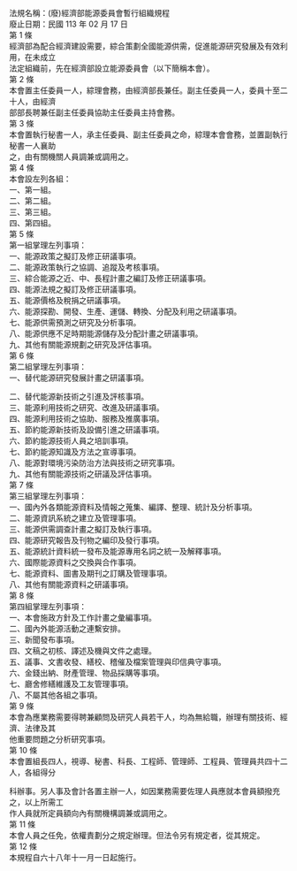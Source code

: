 法規名稱：(廢)經濟部能源委員會暫行組織規程  
廢止日期：民國 113 年 02 月 17 日  
第 1 條  
經濟部為配合經濟建設需要，綜合策劃全國能源供需，促進能源研究發展及有效利用，在未成立  
法定組織前，先在經濟部設立能源委員會（以下簡稱本會）。  
第 2 條  
本會置主任委員一人，綜理會務，由經濟部長兼任。副主任委員一人，委員十至二十人，由經濟  
部部長聘兼任副主任委員協助主任委員主持會務。  
第 3 條  
本會置執行秘書一人，承主任委員、副主任委員之命，綜理本會會務，並置副執行秘書一人襄助  
之，由有關機關人員調兼或調用之。  
第 4 條  
本會設左列各組：  
一、第一組。  
二、第二組。  
三、第三組。  
四、第四組。  
第 5 條  
第一組掌理左列事項：  
一、能源政策之擬訂及修正研議事項。  
二、能源政策執行之協調、追蹤及考核事項。  
三、綜合能源之近、中、長程計畫之編訂及修正研議事項。  
四、能源法規之擬訂及修正研議事項。  
五、能源價格及稅捐之研議事項。  
六、能源探勘、開發、生產、運儲、轉換、分配及利用之研議事項。  
七、能源供需預測之研究及分析事項。  
八、能源供應不足時期能源儲存及分配計畫之研議事項。  
九、其他有關能源規劃之研究及評估事項。  
第 6 條  
第二組掌理左列事項：  
一、替代能源研究發展計畫之研議事項。  


二、替代能源新技術之引進及評核事項。  
三、能源利用技術之研究、改進及研議事項。  
四、能源利用技術之協助、服務及推廣事項。  
五、節約能源新技術及設備引進之研議事項。  
六、節約能源技術人員之培訓事項。  
七、節約能源知識及方法之宣導事項。  
八、能源對環境污染防治方法與技術之研究事項。  
九、其他有關能源技術之研議及評估事項。  
第 7 條  
第三組掌理左列事項：  
一、國內外各類能源資料及情報之蒐集、編譯、整理、統計及分析事項。  
二、能源資訊系統之建立及管理事項。  
三、能源供需調查計畫之擬訂及執行事項。  
四、能源研究報告及刊物之編印及發行事項。  
五、能源統計資料統一發布及能源專用名詞之統一及解釋事項。  
六、國際能源資料之交換與合作事項。  
七、能源資料、圖書及期刊之訂購及管理事項。  
八、其他有關能源資料之研議事項。  
第 8 條  
第四組掌理左列事項：  
一、本會施政方針及工作計畫之彙編事項。  
二、國內外能源活動之連繫安排。  
三、新聞發布事項。  
四、文稿之初核、譯述及機與文件之處理。  
五、議事、文書收發、繕校、稽催及檔案管理與印信典守事項。  
六、金錢出納、財產管理、物品採購等事項。  
七、廳舍修繕維護及工友管理事項。  
八、不屬其他各組之事項。  
第 9 條  
本會為應業務需要得聘兼顧問及研究人員若干人，均為無給職，辦理有關技術、經濟、法律及其  
他重要問題之分析研究事項。  
第 10 條  
本會置組長四人，視導、秘書、科長、工程師、管理師、工程員、管理員共四十二人，各組得分  


科辦事。另人事及會計各置主辦一人，如因業務需要佐理人員應就本會員額撥充之，以上所需工  
作人員就所定員額向內有關機構調兼或調用之。  
第 11 條  
本會人員之任免，依權責劃分之規定辦理。但法令另有規定者，從其規定。  
第 12 條  
本規程自六十八年十一月一日起施行。  


